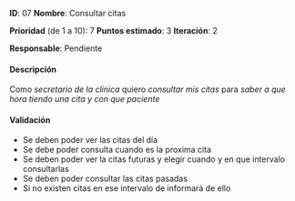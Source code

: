 **ID**: 07
**Nombre**: Consultar citas

**Prioridad** (de 1 a 10): 7
**Puntos estimado**: 3
**Iteración**: 2

**Responsable**: Pendiente

#### Descripción

Como *secretario de la clínica* quiero *consultar mis citas* para *saber a que hora tiendo una cita y con que paciente*

#### Validación

* Se deben poder ver las citas del día
* Se debe poder consulta cuando es la proxima cita
* Se deben poder ver la citas futuras y elegir cuando y en que intervalo consultarlas
* Se deben poder consultar las citas pasadas
* Si no existen citas en ese intervalo de informará de ello
